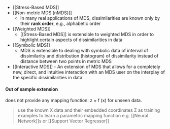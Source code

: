 - [[Stress-Based MDS]]
- [[Non-metric MDS (nMDS)]]
	- In many real applications of MDS, dissimilarities are known only by their **rank order**, e.g., alphabetic order
- [[Weighted MDS]]
	- [[Stress-Based MDS]] is extensible to weighted MDS in order to highlight certain aspects of dissimilarities in data
- [[Symbolic MDS]]
	- MDS is extensible to dealing with symbolic data of interval of dissimilarity and distribution (histogram) of dissimilarity instead of distance between two points in metric MDS
- [[Interactive MDS]]
		- An extension of MDS that allows for a completely new, direct, and intuitive interaction with an MDS user on the interplay of the specific dissimilarities in data
#### Out of sample extension
does not provide any mapping function: z = f (x) for unseen data.
> use the known X data and their embedded coordinates Z as training examples to learn a parametric mapping function
> e.g. [[Neural Network]]s or [[Support Vector Regressor]]